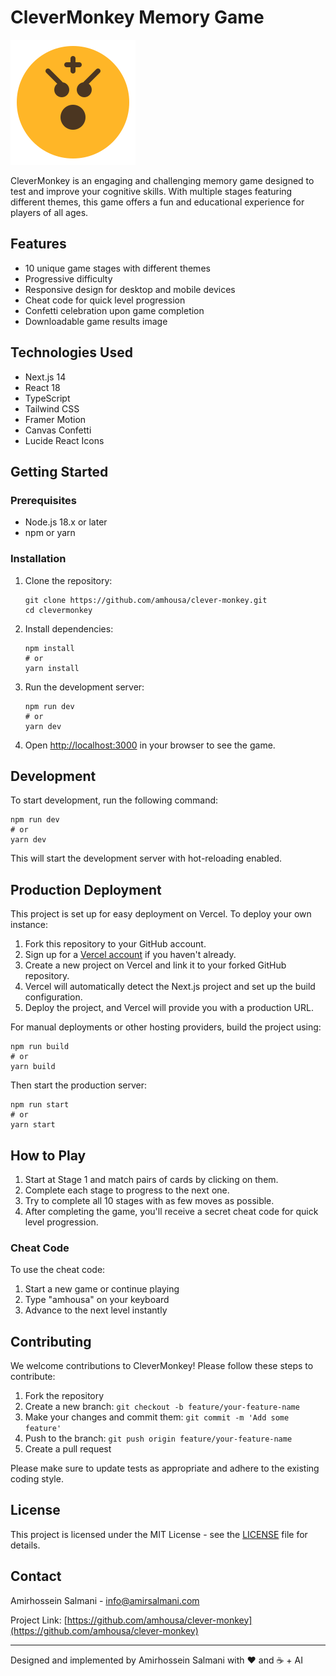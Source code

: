 
# CleverMonkey Memory Game

![CleverMonkey Logo](public/favicon.svg)

CleverMonkey is an engaging and challenging memory game designed to test and improve your cognitive skills. With multiple stages featuring different themes, this game offers a fun and educational experience for players of all ages.

## Features

- 10 unique game stages with different themes
- Progressive difficulty
- Responsive design for desktop and mobile devices
- Cheat code for quick level progression
- Confetti celebration upon game completion
- Downloadable game results image

## Technologies Used

- Next.js 14
- React 18
- TypeScript
- Tailwind CSS
- Framer Motion
- Canvas Confetti
- Lucide React Icons

## Getting Started

### Prerequisites

- Node.js 18.x or later
- npm or yarn

### Installation

1. Clone the repository:
   ```
   git clone https://github.com/amhousa/clever-monkey.git
   cd clevermonkey
   ```

2. Install dependencies:
   ```
   npm install
   # or
   yarn install
   ```

3. Run the development server:
   ```
   npm run dev
   # or
   yarn dev
   ```

4. Open [http://localhost:3000](http://localhost:3000) in your browser to see the game.

## Development

To start development, run the following command:

```
npm run dev
# or
yarn dev
```

This will start the development server with hot-reloading enabled.

## Production Deployment

This project is set up for easy deployment on Vercel. To deploy your own instance:

1. Fork this repository to your GitHub account.
2. Sign up for a [Vercel account](https://vercel.com/signup) if you haven't already.
3. Create a new project on Vercel and link it to your forked GitHub repository.
4. Vercel will automatically detect the Next.js project and set up the build configuration.
5. Deploy the project, and Vercel will provide you with a production URL.

For manual deployments or other hosting providers, build the project using:

```
npm run build
# or
yarn build
```

Then start the production server:

```
npm run start
# or
yarn start
```

## How to Play

1. Start at Stage 1 and match pairs of cards by clicking on them.
2. Complete each stage to progress to the next one.
3. Try to complete all 10 stages with as few moves as possible.
4. After completing the game, you'll receive a secret cheat code for quick level progression.

### Cheat Code

To use the cheat code:
1. Start a new game or continue playing
2. Type "amhousa" on your keyboard
3. Advance to the next level instantly

## Contributing

We welcome contributions to CleverMonkey! Please follow these steps to contribute:

1. Fork the repository
2. Create a new branch: `git checkout -b feature/your-feature-name`
3. Make your changes and commit them: `git commit -m 'Add some feature'`
4. Push to the branch: `git push origin feature/your-feature-name`
5. Create a pull request

Please make sure to update tests as appropriate and adhere to the existing coding style.

## License

This project is licensed under the MIT License - see the [LICENSE](LICENSE) file for details.

## Contact

Amirhossein Salmani - [info@amirsalmani.com](mailto:info@amirsalmani.com)

Project Link: [https://github.com/amhousa/clever-monkey](https://github.com/amhousa/clever-monkey)

---

Designed and implemented by Amirhossein Salmani with ❤️ and ☕ + AI

